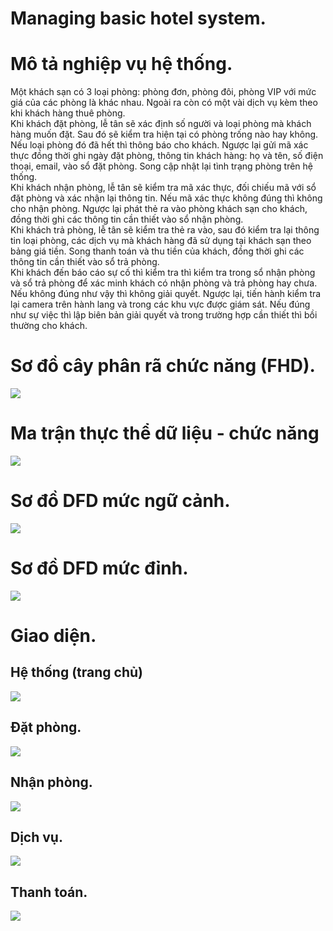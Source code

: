 # Managing basic hotel system.
<h1> Mô tả nghiệp vụ hệ thống. </h1>
<td align='center' width="60">          
Một khách sạn có 3 loại phòng: phòng đơn, phòng đôi, phòng VIP với mức giá của các phòng là khác nhau. Ngoài ra còn có một vài dịch vụ kèm theo khi khách hàng thuê phòng.
<br>
Khi khách đặt phòng, lễ tân sẽ xác định số người và loại phòng mà khách hàng muốn đặt. Sau đó sẽ kiểm tra hiện tại có phòng trống nào hay không. Nếu loại phòng đó đã hết thì thông báo cho khách. Ngược lại gửi mã xác thực đồng thời ghi ngày đặt phòng, thông tin khách hàng: họ và tên, số điện thoại, email, vào sổ đặt phòng. Song cập nhật lại tình trạng phòng trên hệ thống.
<br>
Khi khách nhận phòng, lễ tân sẽ kiểm tra mã xác thực, đối chiếu mã với sổ đặt phòng và xác nhận lại thông tin. Nếu mã xác thực không đúng thì không cho nhận phòng. Ngược lại phát thẻ ra vào phòng khách sạn cho khách, đồng thời ghi các thông tin cần thiết vào sổ nhận phòng.
<br>
Khi khách trả phòng, lễ tân sẽ kiểm tra thẻ ra vào, sau đó kiểm tra lại thông tin loại phòng, các dịch vụ mà khách hàng đã sử dụng tại khách sạn theo bảng giá tiền. Song thanh toán và thu tiền của khách, đồng thời ghi các thông tin cần thiết vào sổ trả phòng.
<br>
Khi khách đến báo cáo sự cố thì kiểm tra thì kiểm tra trong sổ nhận phòng và sổ trả phòng để xác minh khách có nhận phòng và trả phòng hay chưa. Nếu không đúng như vậy thì không giải quyết. Ngược lại, tiến hành kiểm tra lại camera trên hành lang và trong các khu vực được giám sát. Nếu đúng như sự việc thì lập biên bản giải quyết và trong trường hợp cần thiết thì bồi thường cho khách.
</td>
<h1> Sơ đồ cây phân rã chức năng (FHD). </h1>
<td align='center' width="60">          
  <img src="https://github.com/Eel-Aig-gYuh/Basic-hotel-system/blob/main/Image/So%20do%20cay%20phan%20ra%20chuc%20nang.png">
</td>
<h1> Ma trận thực thể dữ liệu - chức năng</h1>
<td align='center' width="60">          
  <img src="https://github.com/Eel-Aig-gYuh/Basic-hotel-system/blob/main/Image/So%20do%20thuc%20the%20chuc%20nang.png">
</td>
<h1> Sơ đồ DFD mức ngữ cảnh. </h1>
<td align='center' width="60">          
  <img src="https://github.com/Eel-Aig-gYuh/Basic-hotel-system/blob/main/Image/So%20do%20luong%20muc%20ngu%20canh.png">
</td>
<h1> Sơ đồ DFD mức đỉnh. </h1>
<td align='center' width="60">          
  <img src="https://github.com/Eel-Aig-gYuh/Basic-hotel-system/blob/main/Image/So%20do%20luong%20muc%20dinh.png">
</td>
<h1> Giao diện. </h1>
<h2> Hệ thống (trang chủ) </h2>
<td align='center' width="60">          
  <img src="https://github.com/Eel-Aig-gYuh/Basic-hotel-system/blob/main/Image/Giao%20dien%20he%20thong.png">
</td>
<h2> Đặt phòng. </h2>
<td align='center' width="60">          
  <img src="https://github.com/Eel-Aig-gYuh/Basic-hotel-system/blob/main/Image/Giao%20dien%20dat%20phong.png">
</td>
<h2> Nhận phòng. </h2>
<td align='center' width="60">          
  <img src="https://github.com/Eel-Aig-gYuh/Basic-hotel-system/blob/main/Image/Giao%20dien%20nhan%20phong.png">
</td>
<h2> Dịch vụ. </h2>
<td align='center' width="60">          
  <img src="https://github.com/Eel-Aig-gYuh/Basic-hotel-system/blob/main/Image/Giao%20dien%20dich%20vu.png">
</td>
<h2> Thanh toán. </h2>
<td align='center' width="60">          
  <img src="https://github.com/Eel-Aig-gYuh/Basic-hotel-system/blob/main/Image/Giao%20dien%20thanh%20toan.png">
</td>
